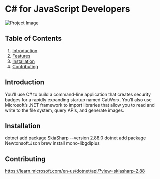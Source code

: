 # C# for JavaScript Developers

![Project Image](https://upload.wikimedia.org/wikipedia/commons/b/be/Vrp-400x400.jpg?20180209121035)

## Table of Contents
1. [Introduction](#introduction)
2. [Features](#features)
3. [Installation](#installation)
5. [Contributing](#contributing)


## Introduction
 You’ll use C# to build a command-line application that creates security badges for a rapidly expanding startup named CatWorx. You’ll also use Microsoft’s .NET framework to import libraries that allow you to read and write to the file system, query APIs, and generate images.

## Installation

dotnet add package SkiaSharp --version 2.88.0
dotnet add package Newtonsoft.Json
brew install mono-libgdiplus


## Contributing
https://learn.microsoft.com/en-us/dotnet/api/?view=skiasharp-2.88

